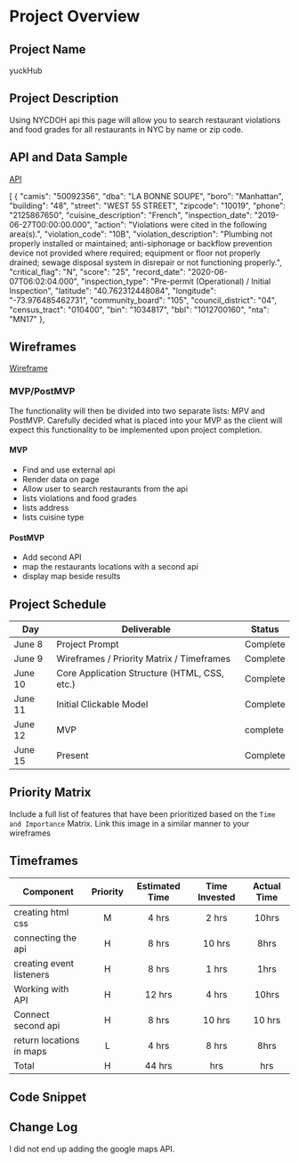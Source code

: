 # Project Overview

## Project Name

yuckHub

## Project Description

Using NYCDOH api this page will allow you to search restaurant violations and food grades for all restaurants in NYC by name or zip code.

## API and Data Sample

[API](https://data.cityofnewyork.us/Health/DOHMH-New-York-City-Restaurant-Inspection-Results/43nn-pn8j/data)

[
    {
        "camis": "50092356",
        "dba": "LA BONNE SOUPE",
        "boro": "Manhattan",
        "building": "48",
        "street": "WEST   55 STREET",
        "zipcode": "10019",
        "phone": "2125867650",
        "cuisine_description": "French",
        "inspection_date": "2019-06-27T00:00:00.000",
        "action": "Violations were cited in the following area(s).",
        "violation_code": "10B",
        "violation_description": "Plumbing not properly installed or maintained; anti-siphonage or backflow prevention device not provided where required; equipment or floor not properly drained; sewage disposal system in disrepair or not functioning properly.",
        "critical_flag": "N",
        "score": "25",
        "record_date": "2020-06-07T06:02:04.000",
        "inspection_type": "Pre-permit (Operational) / Initial Inspection",
        "latitude": "40.762312448084",
        "longitude": "-73.976485462731",
        "community_board": "105",
        "council_district": "04",
        "census_tract": "010400",
        "bin": "1034817",
        "bbl": "1012700160",
        "nta": "MN17"
    },

## Wireframes

[Wireframe](https://wireframe.cc/uifCvU)

### MVP/PostMVP

The functionality will then be divided into two separate lists: MPV and PostMVP.  Carefully decided what is placed into your MVP as the client will expect this functionality to be implemented upon project completion.  

#### MVP 

- Find and use external api 
- Render data on page 
- Allow user to search restaurants from the api
- lists violations and food grades
- lists address
- lists cuisine type

#### PostMVP  

- Add second API
- map the restaurants locations with a second api
- display map beside results

## Project Schedule

|  Day | Deliverable | Status
|---|---| ---|
|June 8| Project Prompt | Complete
|June 9| Wireframes / Priority Matrix / Timeframes | Complete
|June 10| Core Application Structure (HTML, CSS, etc.) | Complete
|June 11| Initial Clickable Model  | Complete
|June 12| MVP | complete
|June 15| Present | Complete

## Priority Matrix

Include a full list of features that have been prioritized based on the `Time and Importance` Matrix.  Link this image in a similar manner to your wireframes

## Timeframes


| Component | Priority | Estimated Time | Time Invested | Actual Time |
| --- | :---: |  :---: | :---: | :---: |
| creating html css | M | 4 hrs| 2 hrs | 10hrs |
| connecting the api | H | 8 hrs| 10 hrs | 8hrs |
| creating event listeners |  H | 8 hrs| 1 hrs | 1hrs |
| Working with API | H | 12 hrs| 4 hrs | 10hrs |
| Connect second api | H | 8 hrs| 10 hrs |10 hrs |
| return locations in maps  | L | 4 hrs| 8 hrs | 8hrs |
| Total | H | 44 hrs| hrs | hrs |

## Code Snippet


## Change Log
I did not end up adding the google maps API. 